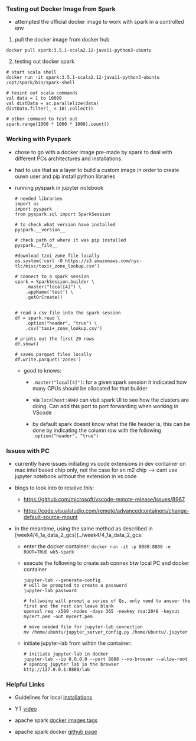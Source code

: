 ### Testing out Docker Image from Spark

* attempted the official docker image to work with spark in a controlled env

1. pull the docker image from docker hub

  ```{bash}
  docker pull spark:3.5.1-scala2.12-java11-python3-ubuntu
  ```

2. testing out docker spark

  ```{bash}
  # start scala shell
  docker run -it spark:3.5.1-scala2.12-java11-python3-ubuntu /opt/spark/bin/spark-shell

  # tesint out scala commands
  val data = 1 to 10000
  val distData = sc.parallelize(data)
  distData.filter(_ < 10).collect()

  # other command to test out
  spark.range(1000 * 1000 * 1000).count()
  ```

### Working with Pyspark

* chose to go with a docker image pre-made by spark to deal with different PCs architectures and installations.

* had to use that as a layer to build a custom image in order to create ouwn user and pip install python libraries

* running pyspark in jupyter notebook

  ```{python}
  # needed libraries
  import os
  import pyspark
  from pyspark.sql import SparkSession

  # to check what version have installed
  pyspark.__version__

  # check path of where it was pip installed
  pyspark.__file__

  #download tzxi zone file locally
  os.system('curl -O https://s3.amazonaws.com/nyc-tlc/misc/taxi+_zone_lookup.csv')

  # connect to a spark session
  spark = SparkSession.builder \
      .master("local[4]") \
      .appName('test') \
      .getOrCreate()


  # read a csv file into the spark session
  df = spark.read \
      .option("header", "true") \
      .csv('taxi+_zone_lookup.csv')

  # prints out the first 20 rows
  df.show()

  # saves parquet files locally
  df.write.parquet('zones')
  ```

  - good to knows:

    + `.master("local[4]")`: for a given spark session it indicated how many CPUs should be allocated for that builder

    + via `localhost:4040` can visit spark UI to see how the clusters are doing. Can add this port to port forwarding when working in VScode

    + by default spark doesnt know what the file header is, this can be done by indicating the column row with the following `.option("header", "true")`

### Issues with PC

* currently have issues initiating vs code extensions in dev container on mac intel based chip only, not the case for an m2 chip --> cant use jupyter notebook without the extension in vs code

* blogs to look into to resolve this:

  - https://github.com/microsoft/vscode-remote-release/issues/8967

  - https://code.visualstudio.com/remote/advancedcontainers/change-default-source-mount

* in the meantime, using the same method as described in [week4/4_1a_data_2_gcs](../week4/4_1a_data_2_gcs:

  * enter the docker container: `docker run -it -p 8888:8888 -e ROOT=TRUE wk5-spark`

  * execute the following to create ssh connex btw local PC and docker container

      ```{bash}
      jupyter-lab --generate-config
      # will be prompted to create a password
      jupyter-lab password

      # follwoing will prompt a series of Qs, only need to answer the first and the rest can leave blank
      openssl req -x509 -nodes -days 365 -newkey rsa:2048 -keyout mycert.pem -out mycert.pem

      # move needed file for jupyter-lab connection
      mv /home/ubuntu/jupyter_server_config.py /home/ubuntu/.jupyter
      ```

  * initiate jupyter-lab from wihtin the container:

      ```{bash}
      # initiate jupyter-lab in docker
      jupyter-lab --ip 0.0.0.0 --port 8888 --no-browser --allow-root
      # opening jupyter lab in the browser
      http://127.0.0.1:8888/lab
      ```

### Helpful Links

* Guidelines for local [installations](https://github.com/DataTalksClub/data-engineering-zoomcamp/tree/main/05-batch/setup)

* YT [video](https://www.youtube.com/watch?v=hqUbB9c8sKg&list=PL3MmuxUbc_hJed7dXYoJw8DoCuVHhGEQb&index=54)

* apache spark [docker images tags](https://hub.docker.com/_/spark/tags?page=1)

* apache spark docker [github page](https://github.com/apache/spark-docker/blob/master/OVERVIEW.md#environment-variable)
